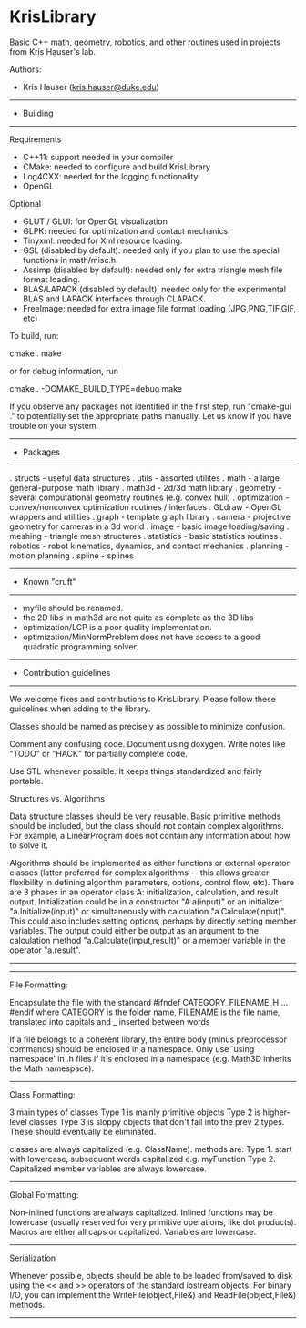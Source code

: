 KrisLibrary
===========

Basic C++ math, geometry, robotics, and other routines used in projects
from Kris Hauser's lab.

Authors:
- Kris Hauser (kris.hauser@duke.edu)


********************************************************************
* Building
********************************************************************

Requirements
- C++11: support needed in your compiler
- CMake: needed to configure and build KrisLibrary
- Log4CXX: needed for the logging functionality
- OpenGL

Optional
- GLUT / GLUI: for OpenGL visualization
- GLPK: needed for optimization and contact mechanics.  
- Tinyxml: needed for Xml resource loading.  
- GSL (disabled by default): needed only if you plan to use the special
  functions in math/misc.h.
- Assimp (disabled by default): needed only for extra triangle mesh
  file format loading.
- BLAS/LAPACK (disabled by default): needed only for the experimental
  BLAS and LAPACK interfaces through CLAPACK.  
- FreeImage: needed for extra image file format loading (JPG,PNG,TIF,GIF, etc)

To build, run:

   cmake . 
   make

or for debug information, run

   cmake . -DCMAKE_BUILD_TYPE=debug
   make

If you observe any packages not identified in the first step, run "cmake-gui ."
to potentially set the appropriate paths manually.  Let us know if you have
trouble on your system.


********************************************************************
* Packages
********************************************************************
  . structs - useful data structures
  . utils - assorted utilites 
  . math - a large general-purpose math library
  . math3d - 2d/3d math library
  . geometry - several computational geometry routines (e.g. convex hull)
  . optimization - convex/nonconvex optimization routines / interfaces
  . GLdraw - OpenGL wrappers and utilities
  . graph - template graph library
  . camera - projective geometry for cameras in a 3d world
  . image - basic image loading/saving
  . meshing - triangle mesh structures
  . statistics - basic statistics routines
  . robotics - robot kinematics, dynamics, and contact mechanics
  . planning - motion planning
  . spline - splines

********************************************************************
* Known "cruft"
********************************************************************
- myfile should be renamed.
- the 2D libs in math3d are not quite as complete as the 3D libs
- optimization/LCP is a poor quality implementation.
- optimization/MinNormProblem does not have access to a good quadratic
  programming solver.


********************************************************************
* Contribution guidelines
********************************************************************

We welcome fixes and contributions to KrisLibrary.  Please follow these
guidelines when adding to the library.

Classes should be named as precisely as possible to minimize confusion.

Comment any confusing code.  Document using doxygen.  Write notes like "TODO"
or "HACK" for partially complete code.

Use STL whenever possible.  It keeps things standardized and fairly portable.


Structures vs. Algorithms

Data structure classes should be very reusable.  Basic primitive methods should be included, but the class should not contain complex algorithms.  For example, a LinearProgram does not contain any information about how to solve it.

Algorithms should be implemented as either functions or external operator classes (latter preferred for complex algorithms -- this allows greater flexibility in defining algorithm parameters, options, control flow, etc).
  There are 3 phases in an operator class A: initialization, calculation, and result output.
  Initialization could be in a constructor "A a(input)" or an initializer "a.Initialize(input)" or simultaneously with calculation "a.Calculate(input)".  This could also includes setting options, perhaps by directly setting member variables.
  The output could either be output as an argument to the calculation method "a.Calculate(input,result)" or a member variable in the operator "a.result".




****************************************************************************
****************************************************************************

File Formatting:

Encapsulate the file with the standard #ifndef CATEGORY_FILENAME_H ... #endif
where CATEGORY is the folder name, FILENAME is the file name, translated into
capitals and _ inserted between words

If a file belongs to a coherent library, the entire body (minus preprocessor
commands) should be enclosed in a namespace.  Only use `using namespace'
in .h files if it's enclosed in a namespace (e.g. Math3D inherits the
Math namespace).

****************************************************************************

Class Formatting:

3 main types of classes
Type 1 is mainly primitive objects
Type 2 is higher-level classes
Type 3 is sloppy objects that don't fall into the prev 2 types.  These should eventually be eliminated.

classes are always capitalized (e.g. ClassName).
methods are:
  Type 1. start with lowercase, subsequent words capitalized e.g. myFunction
  Type 2. Capitalized
member variables are always lowercase.

****************************************************************************

Global Formatting:

Non-inlined functions are always capitalized.  Inlined functions may be
lowercase (usually reserved for very primitive operations, like dot products).
Macros are either all caps or capitalized.
Variables are lowercase.


****************************************************************************

Serialization

Whenever possible, objects should be able to be loaded from/saved to disk
using the << and >> operators of the standard iostream objects.  For
binary I/O, you can implement the WriteFile(object,File&) and
ReadFile(object,File&) methods.

****************************************************************************


